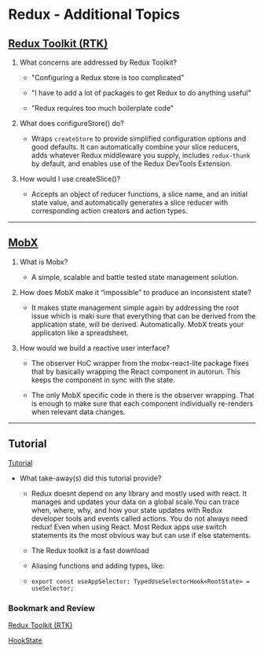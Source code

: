 # Redux - Additional Topics

## [Redux Toolkit (RTK)](https://redux-toolkit.js.org/introduction/getting-started)

1. What concerns are addressed by Redux Toolkit?

   - "Configuring a Redux store is too complicated"

   - "I have to add a lot of packages to get Redux to do anything useful"

   - "Redux requires too much boilerplate code"

2. What does configureStore() do?

   - Wraps `createStore` to provide simplified configuration options and good defaults. It can automatically combine your slice reducers, adds whatever Redux middleware you supply, includes `redux-thunk` by default, and enables use of the Redux DevTools Extension.

3. How would I use createSlice()?

   - Accepts an object of reducer functions, a slice name, and an initial state value, and automatically generates a slice reducer with corresponding action creators and action types.

---

## [MobX](https://mobx.js.org/getting-started.html)

1. What is Mobx?

   - A simple, scalable and battle tested state management solution.

2. How does MobX make it “impossible” to produce an inconsistent state?

   - It makes state management simple again by addressing the root issue which is maki sure that everything that can be derived from the application state, will be derived. Automatically. MobX treats your applicaton like a spreadsheet.

3. How would we build a reactive user interface?

   - The observer HoC wrapper from the mobx-react-lite package fixes that by basically wrapping the React component in autorun. This keeps the component in sync with the state.

   - The only MobX specific code in there is the observer wrapping. That is enough to make sure that each component individually re-renders when relevant data changes.

---

## Tutorial

[Tutorial](https://redux-toolkit.js.org/tutorials/intermediate-tutorial)

- What take-away(s) did this tutorial provide?

  - Redux doesnt depend on any library and mostly used with react. It manages and updates your data on a global scale.You can trace when, where, why, and how your state updates with Redux developer tools and events called actions. You do not always need redux! Even when using React. Most Redux apps use switch statements its the most obvious way but can use if else statements.

  - The Redux toolkit is a fast download

  - Aliasing functions and adding types, like:

  - `export const useAppSelector: TypedUseSelectorHook<RootState> = useSelector;`

### Bookmark and Review

[Redux Toolkit (RTK)](https://redux-toolkit.js.org/)

[HookState](https://hookstate.js.org/)
